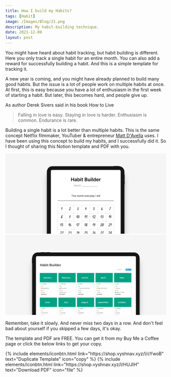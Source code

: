 ```yaml
---
title: How I build my Habits?
tags: [Habit]
image: /Images/Blog/21.png
description: My habit-building technique.
date: 2021-12-08
layout: post
---
```


You might have heard about habit tracking, but habit building is different. Here you only track a single habit for an entire month. You can also add a reward for successfully building a habit. And this is a simple template for tracking it.

A new year is coming, and you might have already planned to build many good habits. But the issue is a lot of people work on multiple habits at once. At first, this is easy because you have a lot of enthusiasm in the first week of starting a habit. But later, this becomes hard, and people give up.

As author Derek Sivers said in his book How to Live
>Falling in love is easy. Staying in love is harder. Enthusiasm is common. Endurance is rare.


Building a single habit is a lot better than multiple habits. This is the same concept Netflix filmmaker, YouTuber & entrepreneur [Matt D'Avella](https://youtube.com/playlist?list=PLXKuahfdkl6zkBULJhEMNy_RnErOYXwJk) uses. I have been using this concept to build my habits, and I successfully did it. So I thought of sharing this Notion template and PDF with you.

![preview](/Images/Blog/21-1.png)
![preview](/Images/Blog/21-2.png)

Remember, take it slowly. And never miss two days in a row. And don't feel bad about yourself if you skipped a few days, it's okay.

The template and PDF are FREE. You can get it from my Buy Me a Coffee page or click the below links to get your copy.

<p class="text-center">
{% include elements/iconbtn.html link="https://shop.vyshnav.xyz/l/cYwoB" text="Duplicate Template" icon="copy" %}
{% include elements/iconbtn.html link="https://shop.vyshnav.xyz/l/HUJIH" text="Download PDF" icon="file" %}
</p>